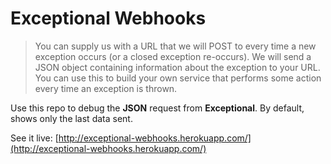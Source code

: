 # Exceptional Webhooks


> You can supply us with a URL that we will POST to every time a new exception occurs (or a closed exception re-occurs).
> We will send a JSON object containing information about the exception to your URL.
> You can use this to build your own service that performs some action every time an exception is thrown.

Use this repo to debug the **JSON** request from **Exceptional**. By default, shows only the last data sent.

See it live: [http://exceptional-webhooks.herokuapp.com/](http://exceptional-webhooks.herokuapp.com/)
